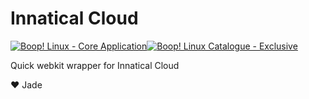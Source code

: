 # Innatical Cloud
[![Boop! Linux - Core Application](https://img.shields.io/badge/Boop!_Linux-Core_Application-915cee?logo=Linux+Containers&logoColor=white)](https://)[![Boop! Linux Catalogue - Exclusive](https://img.shields.io/badge/Boop!_Linux_Catalogue-Exclusive-3a66ff?logo=BookStack&logoColor=white)](https://)

Quick webkit wrapper for Innatical Cloud


:heart: Jade
